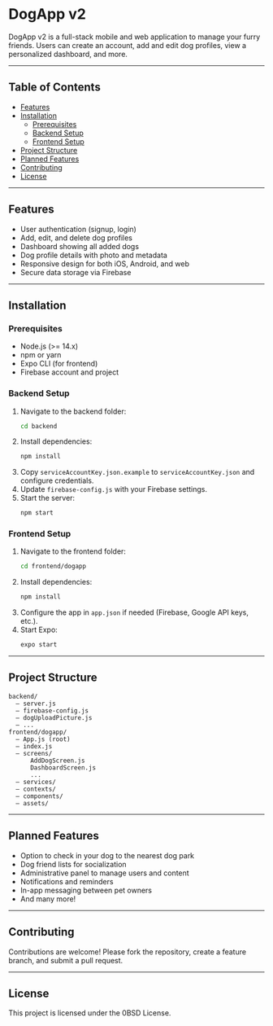 # DogApp v2

DogApp v2 is a full-stack mobile and web application to manage your furry friends. Users can create an account, add and edit dog profiles, view a personalized dashboard, and more.

---

## Table of Contents

- [Features](#features)
- [Installation](#installation)
  - [Prerequisites](#prerequisites)
  - [Backend Setup](#backend-setup)
  - [Frontend Setup](#frontend-setup)
- [Project Structure](#project-structure)
- [Planned Features](#planned-features)
- [Contributing](#contributing)
- [License](#license)

---

## Features

- User authentication (signup, login)
- Add, edit, and delete dog profiles
- Dashboard showing all added dogs
- Dog profile details with photo and metadata
- Responsive design for both iOS, Android, and web
- Secure data storage via Firebase

---

## Installation

### Prerequisites

- Node.js (>= 14.x)
- npm or yarn
- Expo CLI (for frontend)
- Firebase account and project

### Backend Setup

1. Navigate to the backend folder:
   ```bash
   cd backend
   ```
2. Install dependencies:
   ```bash
   npm install
   ```
3. Copy `serviceAccountKey.json.example` to `serviceAccountKey.json` and configure credentials.
4. Update `firebase-config.js` with your Firebase settings.
5. Start the server:
   ```bash
   npm start
   ```

### Frontend Setup

1. Navigate to the frontend folder:
   ```bash
   cd frontend/dogapp
   ```
2. Install dependencies:
   ```bash
   npm install
   ```
3. Configure the app in `app.json` if needed (Firebase, Google API keys, etc.).
4. Start Expo:
   ```bash
   expo start
   ```

---

## Project Structure

```
backend/
  – server.js
  – firebase-config.js
  – dogUploadPicture.js
  – ...
frontend/dogapp/
  – App.js (root)
  – index.js
  – screens/
      AddDogScreen.js
      DashboardScreen.js
      ...
  – services/
  – contexts/
  – components/
  – assets/
```

---

## Planned Features

- Option to check in your dog to the nearest dog park
- Dog friend lists for socialization
- Administrative panel to manage users and content
- Notifications and reminders
- In-app messaging between pet owners
- And many more!

---

## Contributing

Contributions are welcome! Please fork the repository, create a feature branch, and submit a pull request.

---

## License

This project is licensed under the 0BSD License.
